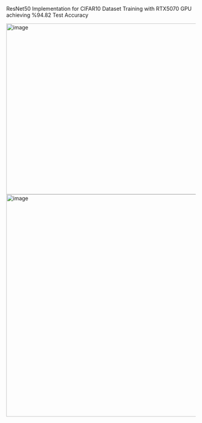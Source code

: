 ResNet50 Implementation for CIFAR10 Dataset Training with RTX5070 GPU achieving %94.82 Test Accuracy


<img width="567" height="455" alt="image" src="https://github.com/user-attachments/assets/1cca5989-3f62-434b-9885-771ae2753774" />
<img width="1440" height="592" alt="image" src="https://github.com/user-attachments/assets/52742af4-f1b8-433b-9ad5-3a437fb9d66c" />
